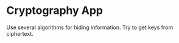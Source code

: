 # Cryptography App

Use several algorithms for hiding information. Try to get keys from ciphertext.
